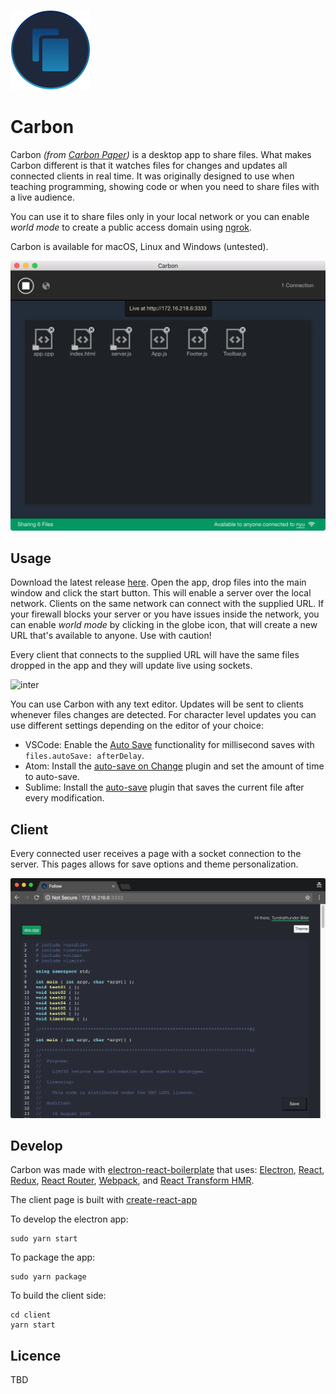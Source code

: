 ![logo](resources/icons/128x128.png)

# Carbon

Carbon *(from [Carbon Paper](https://en.wikipedia.org/wiki/Carbon_paper))* is a desktop app to share files. What makes Carbon different is that it watches files for changes and updates all connected clients in real time. It was originally designed to use when teaching programming, showing code or when you need to share files with a live audience.

You can use it to share files only in your local network or you can enable *world mode* to create a public access domain using [ngrok](https://ngrok.com/).

Carbon is available for macOS, Linux and Windows (untested).

![demo](assets/demo.png)

## Usage

Download the latest release [here](https://drive.google.com/drive/folders/1LAX4kxcX3NA5iSuRRB6RgwX4M0kMEpEt?usp=sharing). Open the app, drop files into the main window and click the start button. This will enable a server over the local network. Clients on the same network can connect with the supplied URL. If your firewall blocks your server or you have issues inside the network, you can enable *world mode* by clicking in the globe icon, that will create a new URL that's available to anyone. Use with caution!

Every client that connects to the supplied URL will have the same files dropped in the app and they will update live using sockets.

![inter](assets/inter.gif)

You can use Carbon with any text editor. Updates will be sent to clients whenever files changes are detected. For character level updates you can use different settings depending on the editor of your choice:

- VSCode: Enable the [Auto Save](https://code.visualstudio.com/docs/editor/codebasics#_save-auto-save) functionality for millisecond saves with `files.autoSave: afterDelay`.
- Atom: Install the [auto-save on Change](https://atom.io/packages/autosave-onchange) plugin and set the amount of time to auto-save.
- Sublime: Install the [auto-save](https://packagecontrol.io/packages/auto-save) plugin that saves the current file after every modification.

## Client

Every connected user receives a page with a socket connection to the server. This pages allows for save options and theme personalization.

![demo](assets/client2.png)

## Develop

Carbon was made with [electron-react-boilerplate](https://github.com/chentsulin/electron-react-boilerplate) that uses: [Electron](http://electron.atom.io/), [React](https://facebook.github.io/react/), [Redux](https://github.com/reactjs/redux), [React Router](https://github.com/reactjs/react-router), [Webpack](http://webpack.github.io/docs/), and [React Transform HMR](https://github.com/gaearon/react-transform-hmr).

The client page is built with [create-react-app](https://github.com/facebookincubator/create-react-app)

To develop the electron app:
```
sudo yarn start
```

To package the app:
```
sudo yarn package
```

To build the client side:
```
cd client
yarn start
```


## Licence

TBD
